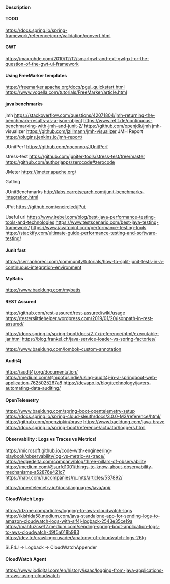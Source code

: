 #### Description

#### TODO

https://docs.spring.io/spring-framework/reference/core/validation/convert.html

#### GWT

https://maxrohde.com/2010/12/12/smartgwt-and-ext-gwtgxt-or-the-question-of-the-gwt-ui-framework

#### Using FreeMarker templates

https://freemarker.apache.org/docs/pgui_quickstart.html
https://www.vogella.com/tutorials/FreeMarker/article.html

#### java benchmarks

jmh
https://stackoverflow.com/questions/42071804/jmh-returning-the-benchmark-results-as-a-json-object
https://www.retit.de/continuous-benchmarking-with-jmh-and-junit-2/
https://github.com/openjdk/jmh
jmh-visualizer
https://github.com/jzillmann/jmh-visualizer
JMH Report
https://plugins.jenkins.io/jmh-report/

JUnitPerf
https://github.com/noconnor/JUnitPerf

stress-test
https://github.com/jupiter-tools/stress-test/tree/master
https://github.com/authorjapps/zerocode#zerocode

JMeter
https://jmeter.apache.org/

Gatling

JUnitBenchmarks
http://labs.carrotsearch.com/junit-benchmarks-integration.html

JPut
https://github.com/encircled/jPut

Useful url
https://www.jrebel.com/blog/best-java-performance-testing-tools-and-technologies
https://www.testscenario.com/best-java-testing-framework/
https://www.javatpoint.com/performance-testing-tools
https://stackify.com/ultimate-guide-performance-testing-and-software-testing/

#### Junit fast

https://semaphoreci.com/community/tutorials/how-to-split-junit-tests-in-a-continuous-integration-environment

#### MyBatis

https://www.baeldung.com/mybatis

#### REST Assured
https://github.com/rest-assured/rest-assured/wiki/usage
https://testerslittlehelper.wordpress.com/2019/01/20/jsonpath-in-rest-assured/

https://docs.spring.io/spring-boot/docs/2.7.x/reference/html/executable-jar.html
https://blog.frankel.ch/java-service-loader-vs-spring-factories/

https://www.baeldung.com/lombok-custom-annotation

#### Audit4j
https://audit4j.org/documentation/
https://medium.com/@mpofusindie/using-audit4j-in-a-springboot-web-application-7625025267a8
https://devapo.io/blog/technology/javers-automating-data-auditing/

#### OpenTelemetry
https://www.baeldung.com/spring-boot-opentelemetry-setup
https://docs.spring.io/spring-cloud-sleuth/docs/3.0.0-M3/reference/html/
https://github.com/openzipkin/brave
https://www.baeldung.com/java-brave
https://docs.spring.io/spring-boot/reference/actuator/loggers.html

#### Observability : Logs vs Traces vs Metrics!
https://microsoft.github.io/code-with-engineering-playbook/observability/log-vs-metric-vs-trace/
https://edgedelta.com/company/blog/three-pillars-of-observability
https://medium.com/@surfd1001/things-to-know-about-observability-mechanisms-a52876e421c7
https://habr.com/ru/companies/ru_mts/articles/537892/

https://opentelemetry.io/docs/languages/java/api/

#### CloudWatch Logs
https://dzone.com/articles/logging-to-aws-cloudwatch-logs
https://kishida58.medium.com/java-standalone-app-for-sending-logs-to-amazon-cloudwatch-logs-with-slf4j-logback-2543e35ce19a
https://mahfuzcse12.medium.com/sending-spring-boot-application-logs-to-aws-cloudwatch-49f5a018b983
https://dev.to/crawlingcrusader/anatomy-of-cloudwatch-logs-26lg

SLF4J -> Logback -> CloudWatchAppender

#### CloudWatch Agent
https://www.iodigital.com/en/history/isaac/logging-from-java-applications-in-aws-using-cloudwatch
